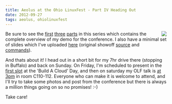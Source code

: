 ```yaml
---
title: Aeolus at the Ohio LinuxFest - Part IV Heading Out
date: 2012-09-27
tags: aeolus, ohiolinuxfest
---
```


<img src="https://www.aeolusproject.org/images/logo-frontpage.png" style="float: right; margin-left: 10px;"/>Be sure to see the <a href="http://mo.morsi.org/blog/node/372">first</a> <a href="http://mo.morsi.org/blog/node/373">three</a> <a href="http://mo.morsi.org/blog/node/374">parts</a> in this series which contains the complete overview of my demo for the conference. I also have a minimal set of slides which I've uploaded <a href="http://mo.morsi.org/files/presentations/mmorsi-olf2012-aeolus-slides.pdf">here</a> (original showoff <a href="http://mo.morsi.org/files/presentations/mmorsi-olf2012-aeolus-slides.tgz">source</a> and <a href="http://mo.morsi.org/files/presentations/mmorsi-olf2012-aeolus-commands">commands</a>).

And thats about it! I head out in a short bit for my 7hr drive there (stopping in Buffalo) and back on Sunday. On Friday, I'm scheduled to present in the <a href="http://www.ohiolinux.org/bacd">first slot</a> at the 'Build A Cloud' Day, and then on saturday my OLF talk is <a href="http://www.ohiolinux.org/saturday">at 3pm</a> in room C110-112. Everyone who can make it is welcome to attend, and I'll try to take some photos and post from the conference but there is always a million things going on so no promises! :-)

Take care!
<div style="clear: both;" /></div>
